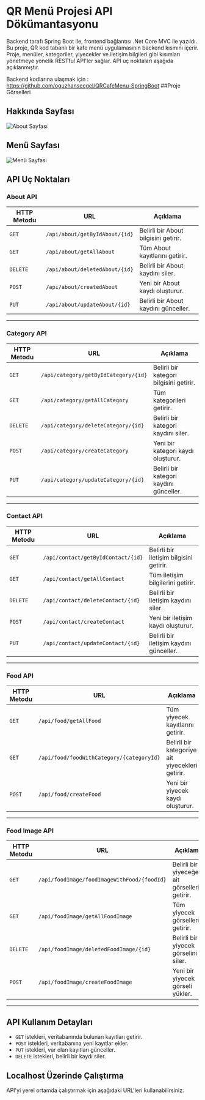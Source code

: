 # QR Menü Projesi API Dökümantasyonu

Backend tarafı Spring Boot ile, frontend bağlantısı .Net Core MVC ile yazıldı. Bu proje, QR kod tabanlı bir kafe menü uygulamasının backend kısmını içerir. Proje, menüler, kategoriler, yiyecekler ve iletişim bilgileri gibi kısımları yönetmeye yönelik RESTful API'ler sağlar. API uç noktaları aşağıda açıklanmıştır.

Backend kodlarına ulaşmak için : https://github.com/oguzhansecgel/QRCafeMenu-SpringBoot
##Proje Görselleri

## Hakkında Sayfası
![About Sayfası]([https://raw.githubusercontent.com/oguzhansecgel/QRCafeMenu-DotNetMVC/master/Recipe.UI/wwwroot/about.png?token=GHSAT0AAAAAACN2GM7AXBD6EXZDOFP2U4NGZXJP4FQ](https://github.com/oguzhansecgel/QRCafeMenu-DotNetMVC/blob/master/Recipe.UI/wwwroot/about.png?raw=true))

## Menü Sayfası
![Menü Sayfası]([[https://raw.githubusercontent.com/oguzhansecgel/QRCafeMenu-DotNetMVC/master/Recipe.UI/wwwroot/menu.png?token=GHSAT0AAAAAACN2GM7AZ7B72RI2QEN444TUZXJP5BA](https://github.com/oguzhansecgel/QRCafeMenu-DotNetMVC/blob/master/Recipe.UI/wwwroot/menu.png?raw=true)](https://github.com/oguzhansecgel/QRCafeMenu-DotNetMVC/blob/master/Recipe.UI/wwwroot/menu.png))



## API Uç Noktaları

### About API

| HTTP Metodu | URL                           | Açıklama                             |
|-------------|-------------------------------|--------------------------------------|
| `GET`       | `/api/about/getByIdAbout/{id}` | Belirli bir About bilgisini getirir. |
| `GET`       | `/api/about/getAllAbout`       | Tüm About kayıtlarını getirir.       |
| `DELETE`    | `/api/about/deletedAbout/{id}` | Belirli bir About kaydını siler.     |
| `POST`      | `/api/about/createdAbout`      | Yeni bir About kaydı oluşturur.      |
| `PUT`       | `/api/about/updateAbout/{id}`  | Belirli bir About kaydını günceller. |

---

### Category API

| HTTP Metodu | URL                                 | Açıklama                                 |
|-------------|-------------------------------------|------------------------------------------|
| `GET`       | `/api/category/getByIdCategory/{id}`| Belirli bir kategori bilgisini getirir.  |
| `GET`       | `/api/category/getAllCategory`      | Tüm kategorileri getirir.                |
| `DELETE`    | `/api/category/deleteCategory/{id}` | Belirli bir kategori kaydını siler.      |
| `POST`      | `/api/category/createCategory`      | Yeni bir kategori kaydı oluşturur.       |
| `PUT`       | `/api/category/updateCategory/{id}` | Belirli bir kategori kaydını günceller.  |

---

### Contact API

| HTTP Metodu | URL                               | Açıklama                                 |
|-------------|-----------------------------------|------------------------------------------|
| `GET`       | `/api/contact/getByIdContact/{id}`| Belirli bir iletişim bilgisini getirir.  |
| `GET`       | `/api/contact/getAllContact`      | Tüm iletişim bilgilerini getirir.        |
| `DELETE`    | `/api/contact/deleteContact/{id}` | Belirli bir iletişim kaydını siler.      |
| `POST`      | `/api/contact/createContact`      | Yeni bir iletişim kaydı oluşturur.       |
| `PUT`       | `/api/contact/updateContact/{id}` | Belirli bir iletişim kaydını günceller.  |

---

### Food API

| HTTP Metodu | URL                                       | Açıklama                                 |
|-------------|-------------------------------------------|------------------------------------------|
| `GET`       | `/api/food/getAllFood`                    | Tüm yiyecek kayıtlarını getirir.         |
| `GET`       | `/api/food/foodWithCategory/{categoryId}` | Belirli bir kategoriye ait yiyecekleri getirir. |
| `POST`      | `/api/food/createFood`                    | Yeni bir yiyecek kaydı oluşturur.        |

---

### Food Image API

| HTTP Metodu | URL                                         | Açıklama                                 |
|-------------|---------------------------------------------|------------------------------------------|
| `GET`       | `/api/foodImage/foodImageWithFood/{foodId}` | Belirli bir yiyeceğe ait görselleri getirir. |
| `GET`       | `/api/foodImage/getAllFoodImage`            | Tüm yiyecek görsellerini getirir.        |
| `DELETE`    | `/api/foodImage/deletedFoodImage/{id}`      | Belirli bir yiyecek görselini siler.     |
| `POST`      | `/api/foodImage/createFoodImage`            | Yeni bir yiyecek görseli yükler.         |

---

## API Kullanım Detayları

- `GET` istekleri, veritabanında bulunan kayıtları getirir.
- `POST` istekleri, veritabanına yeni kayıtlar ekler.
- `PUT` istekleri, var olan kayıtları günceller.
- `DELETE` istekleri, belirli bir kaydı siler.

## Localhost Üzerinde Çalıştırma

API'yi yerel ortamda çalıştırmak için aşağıdaki URL'leri kullanabilirsiniz:
